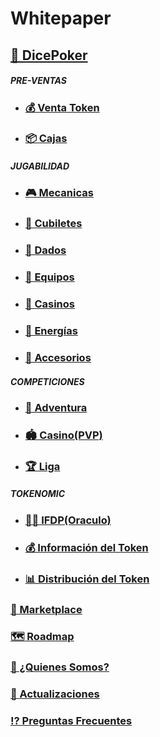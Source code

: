 # Whitepaper

## [🎲 DicePoker](/presentation.md)

##### **PRE-VENTAS**

- ### [💰 Venta Token](/ventatoken.md)

- ### [📦 Cajas](/box.md)

##### **JUGABILIDAD**

- ### [🎮 Mecanicas](/gameplay.md)

- ### [🥃 Cubiletes](/dicecup.md)

- ### [🎲 Dados](/box.md)

- ### [💎 Equipos](/box.md)

- ### [🎰 Casinos](/diceroom.md)

- ### [🔋 Energías](/box.md)

- ### [🧩 Accesorios](/box.md)

##### **COMPETICIONES**

- ### [🤜 Adventura](/box.md)

- ### [🏟 Casino(PVP)](/pvp.md)

- ### [🏆 Liga](/box.md)

##### **TOKENOMIC**

- ### [👮🏻 IFDP(Oraculo)](/oracle.md)

- ### [💰 Información del Token](/infotoken.md)

- ### [📊 Distribución del Token](/distributiontoken.md)

### [🏬 Marketplace](/marketplace.md)

### [🗺 Roadmap](/box.md)

### [👥 ¿Quienes Somos?](/box.md)

### [🔄 Actualizaciones](/actualization.md)

### [⁉️ Preguntas Frecuentes](/faqs.md)
